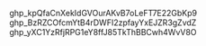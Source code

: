 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
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
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